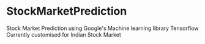 # StockMarketPrediction

Stock Market Prediction using Google's Machine learning library Tensorflow
Currently customised for Indian Stock Market
